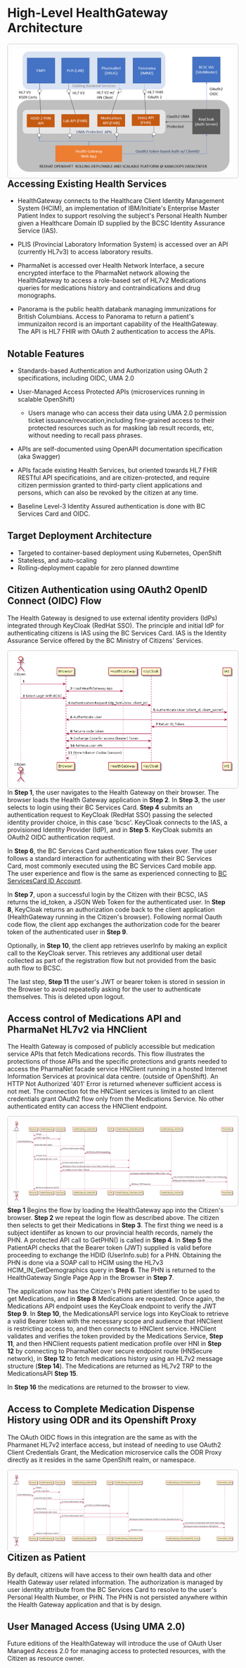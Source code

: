 # High-Level HealthGateway Architecture

<img src="diagrams/out/2019-09-10-HealthGatewayArchitecture.png"
     alt="High-Leve HealthGateway Architecture"
     style="float: left; margin-right: 5000px; border: 1px solid #ccc; padding: 10px; border-radius: 5px;" />

## Accessing Existing Health Services

* HealthGateway connects to the Healthcare Client Identity Management System (HCIM), an implementation of IBM/Initiate's Enterprise Master Patient Index to support resolving the subject's Personal Health Number given a Healthcare Domain ID supplied by the BCSC Identity Assurance Service (IAS).

* PLIS (Provincial Laboratory Information System) is accessed over an API (currently HL7v3) to access laboratory results.

* PharmaNet is accessed over Health Network Interface, a secure encrypted interface to the PharmaNet network allowing the HealthGateway to access a role-based set of HL7v2 Medications queries for medications history and contraindications and drug monographs.

* Panorama is the public health databank managing immunizations for British Columbians. Access to Panorama to return a patient's immunizaiton record is an important capability of the HealthGateway.  The API is HL7 FHIR with OAuth 2 authentication to access the APIs.  

## Notable Features

* Standards-based Authentication and Authorization using OAuth 2 specifications, including OIDC, UMA 2.0

* User-Managed Access Protected APIs (microservices running in scalable OpenShift)
  * Users manage who can access their data using UMA 2.0 permission ticket issuance/revocation,including fine-grained access to their protected resources such as for masking lab result records, etc, without needing to recall pass phrases.

* APIs are self-documented using OpenAPI documentation specification (aka Swagger)

* APIs facade existing Health Services, but oriented towards HL7 FHIR RESTful API specificatioins, and are citizen-protected, and require citizen permission granted to third-party client applications and persons, which can also be revoked by the citizen at any time.

* Baseline Level-3 Identity Assured authentication is done with BC Services Card and OIDC.

## Target Deployment Architecture

* Targeted to container-based deployment using Kubernetes, OpenShift
* Stateless, and auto-scaling
* Rolling-deployment capable for zero planned downtime

## Citizen Authentication using OAuth2 OpenID Connect (OIDC) Flow

The Health Gateway is designed to use external identity providers (IdPs) integrated through KeyCloak (RedHat SSO). The principle and initial IdP for authenticating citizens is IAS using the BC Services Card. IAS is the Identity Assurance Service offered by the BC Ministry of Citizens' Services.

<img src="diagrams/out/BCSC_OIDC_Flow.png"
     alt="OIDC Flow"
     style="float: left; margin-right: 5000px; border: 1px solid #ccc; padding: 10px; border-radius: 5px;" />
  


In **Step 1**, the user navigates to the Health Gateway on their browser.  The browser loads the Health Gateway application in **Step 2**. In **Step 3**, the user selects to login using their BC Services Card. **Step 4** submits an authentication request to KeyCloak (RedHat SSO) passing the selected identity provider choice, in this case 'bcsc'.  KeyCloak connects to the IAS, a provisioned Identity Provider (IdP), and in **Step 5**. KeyCloak submits an OAuth2 OIDC authentication request.

In **Step 6**, the BC Services Card authentication flow takes over. The user follows a standard interaction for authenticating with their BC Services Card, most commonly executed using the BC Services Card mobile app. The user experience and flow is the same as experienced connecting to [BC ServicesCard ID Account](https://id.gov.bc.ca/account).

In **Step 7**, upon a successful login by the Citizen with their BCSC, IAS returns the id_token, a JSON Web Token for the authenticated user. In **Step 8**, KeyCloak returns an authorization code back to the client application (HealthGateway running in the Citizen's browser).  Following normal Oauth code flow, the client app exchanges the authorization code for the bearer token of the authenticated user in **Step 9**.  

Optionally, in **Step 10**, the client app retrieves userInfo by making an explicit call to the KeyCloak server. This retrieves any additional user detail collected as part of the registration flow but not provided from the basic auth flow to BCSC.  

The last step, **Step 11** the user's JWT or bearer token is stored in session in the Browser to avoid repeatedly asking for the user to authenticate themselves. This is deleted upon logout.

## Access control of Medications API and PharmaNet HL7v2 via HNClient

The Health Gateway is composed of publicly accessible but medication service APIs that fetch Medications records. This  flow illustrates the protections of those APIs and the specific protections and grants needed to access the PharmaNet facade service HNClient running in a hosted Internet Information Services at provinical data centre. (outside of OpenShift). An HTTP Not Authorized '401' Error is returned whenever sufficient access is not met. The connection fot the HNClient services is limited to an client credentials grant OAuth2 flow only from the Medications Service. No other authenticated entity can access the HNClient endpoint.

<img src="diagrams/out/PharmaNet_OAuth2_HNClient_Flow.png"
     alt="PharmaNet OAuth2 Flow"
     style="float: left; margin-right: 5000px; border: 1px solid #ccc; padding: 10px; border-radius: 5px;" />

 **Step 1** Begins the flow by loading the HealthGateway app into the Citizen's browser.   **Step 2** we repeat the login flow as described above.  The citizen then selects to get their Medications in **Step 3**.  The first thing we need is a subject identiifer as known to our provincial health records, namely the PHN.  A protected API call to GetPHN() is called in **Step 4**.  In **Step 5** the PatientAPI checks that the Bearer token (JWT) supplied is valid before proceeding to exchange the HDID (UserInfo.sub) for a PHN. Obtaining the PHN is done via a SOAP call to HCIM using the HL7v3 HCIM_IN_GetDemographics query in **Step 6**.  The PHN is returned to the HealthGateway Single Page App in the Browser in **Step 7**.

 The application now has the Citizen's PHN patient identifier to be used to get Medications, and in **Step 8** Medications are requested.  Once again, the Medications API endpoint uses the KeyCloak endpoint to verify the JWT **Step 9**. In **Step 10**, the MedicationsAPI service logs into KeyCloak to retrieve a valid Bearer token with the necessary scope and audience that HNClient is restricting access to, and then connects to HNClent service. HNClient validates and verifies the token provided by the Medications Service, **Step 11**, and then HNClient requests patient medication profile over HNI in **Step 12** by connecting to PharmaNet over secure endpoint route (HNSecure network), in **Step 12** to fetch medications history using an HL7v2 message structure (**Step 14**).   The Medications are returned as HL7v2 TRP to the MedicationsAPI **Step 15**.

 In **Step 16** the medications are returned to the browser to view.

## Access to Complete Medication Dispense History using ODR and its Openshift Proxy

 The OAuth OIDC flows in this integration are the same as with the Pharmanet HL7v2 interface access, but instead of needing to use OAuth2 Client Credentials Grant, the Medication microservice calls the ODR Proxy directly as it resides in the same OpenShift realm, or namespace.

 <img src="diagrams/out/PharmaNet_ODR_Proxy_Flow.png"
     alt="PharmaNet ODR Proxy Flow"
     style="float: left; margin-right: 5000px; border: 1px solid #ccc; padding: 10px; border-radius: 5px;" />


## Citizen as Patient

By default, citizens will have access to their own health data and other Health Gateway user related information. The authorization is managed by user identity attribute from the BC Services Card to resolve to the user's Personal Health Number, or PHN. The PHN is not persisted anywhere within the Health Gateway application and that is by design.

## User Managed Access  (Using UMA 2.0)

Future editions of the HealthGateway will introduce the use of OAuth User Managed Access 2.0 for managing access to protected resources, with the Citizen as resource owner.

